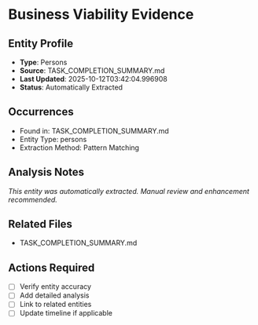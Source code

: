 # Business Viability Evidence

## Entity Profile
- **Type**: Persons
- **Source**: TASK_COMPLETION_SUMMARY.md
- **Last Updated**: 2025-10-12T03:42:04.996908
- **Status**: Automatically Extracted

## Occurrences
- Found in: TASK_COMPLETION_SUMMARY.md
- Entity Type: persons
- Extraction Method: Pattern Matching

## Analysis Notes
*This entity was automatically extracted. Manual review and enhancement recommended.*

## Related Files
- TASK_COMPLETION_SUMMARY.md

## Actions Required
- [ ] Verify entity accuracy
- [ ] Add detailed analysis
- [ ] Link to related entities
- [ ] Update timeline if applicable

